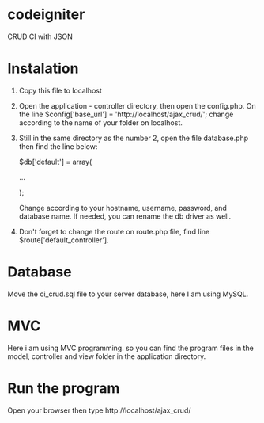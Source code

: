 # codeigniter
CRUD CI with JSON

# Instalation
1. Copy this file to localhost
2. Open the application - controller directory, then open the config.php. On the line $config['base_url'] = 'http://localhost/ajax_crud/'; change according to the name of your folder on localhost.
3. Still in the same directory as the number 2, open the file database.php then find the line below:

	$db['default'] = array(
	
	...
	
	);


	Change according to your hostname, username, password, and database name. If needed, you can rename the db driver as well.

4. Don't forget to change the route on route.php file, find line $route['default_controller'].

# Database
Move the ci_crud.sql file to your server database, here I am using MySQL.

# MVC
Here i am using MVC programming. so you can find the program files in the model, controller and view folder in the application directory.

# Run the program
Open your browser then type http://localhost/ajax_crud/
